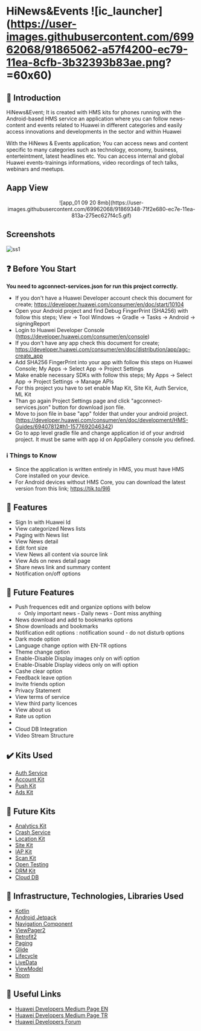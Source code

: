 

# HiNews&Events ![ic_launcher](https://user-images.githubusercontent.com/69962068/91865062-a57f4200-ec79-11ea-8cfb-3b32393b83ae.png? =60x60)

## :notebook_with_decorative_cover: Introduction 
HiNews&Event; It is created with HMS kits for phones running with the Android-based HMS service an application where you can follow news-content and events related to Huawei in different categories and easily access innovations and developments in the sector and within Huawei 

With the HiNews & Events application;
You can access news and content specific to many categories such as technology, economy, business, enterteintment, latest headlines etc.
You can access internal and global Huawei events-trainings informations, video recordings of tech talks, webinars and meetups.

## Aapp View
<center>
![app_01 09 20 8mb](https://user-images.githubusercontent.com/69962068/91869348-71f2e680-ec7e-11ea-813a-275ec627f4c5.gif)
</center>

## Screenshots
![ss1](https://user-images.githubusercontent.com/69962068/91864791-5507e480-ec79-11ea-910c-2601a8dc36c8.png)


 ## :question: Before You Start 
 **You need to agconnect-services.json for run this project correctly.**

- If you don't have a Huawei Developer account check this document for create; https://developer.huawei.com/consumer/en/doc/start/10104
- Open your Android project and find Debug FingerPrint (SHA256) with follow this steps; View -> Tool Windows -> Gradle -> Tasks -> Android -> signingReport
- Login to Huawei Developer Console (https://developer.huawei.com/consumer/en/console)
- If you don't have any app check this document for create; https://developer.huawei.com/consumer/en/doc/distribution/app/agc-create_app
- Add SHA256 FingerPrint into your app with follow this steps on Huawei Console; My Apps -> Select App -> Project Settings
- Make enable necessary SDKs with follow this steps; My Apps -> Select App -> Project Settings -> Manage APIs
- For this project you have to set enable Map Kit, Site Kit, Auth Service, ML Kit
- Than go again Project Settings page and click "agconnect-services.json" button for download json file.
- Move to json file in base "app" folder that under your android project. (https://developer.huawei.com/consumer/en/doc/development/HMS-Guides/69407812#h1-1577692046342)
- Go to app level gradle file and change application id of your android project. It must be same with app id on AppGallery console you defined.

### :information_source: Things to Know
- Since the application is written entirely in HMS, you must have HMS Core installed on your device.
- For Android devices without HMS Core, you can download the latest version from this link; https://tik.to/9l6


## :rocket: Features 
* Sign In with Huawei Id
* View categorized News lists
* Paging with News list 
* View News detail
* Edit font size
* View News all content via source link
* View Ads on news detail page
* Share news link and summary content
* Notification on/off options

## :milky_way: Future Features 
* Push frequences edit and organize options with below 
  - Only important news - Daily news - Dont miss anything
* News download and add to bookmarks options
* Show downloads and bookmarks
* Notification edit options : notification sound - do not disturb options
* Dark mode option
* Language change option with EN-TR options
* Theme change option
* Enable-Disable Display images only on wifi option
* Enable-Disable Display videos only on wifi option
* Cashe clear option
* Feedback leave option
* Invite friends option
* Privacy Statement
* View terms of service
* View third party licences
* View about us
* Rate us option
* 
* Cloud DB Integration
* Video Stream Structure



## :heavy_check_mark: Kits Used 
* [Auth Service](https://developer.huawei.com/consumer/en/doc/development/AppGallery-connect-Guides/agc-auth-service-introduction)
* [Account Kit](https://developer.huawei.com/consumer/en/doc/development/HMSCore-Guides/introduction-0000001050048870)
* [Push Kit](https://developer.huawei.com/consumer/en/doc/development/HMSCore-Guides/service-introduction-0000001050040060)
* [Ads Kit](https://developer.huawei.com/consumer/en/doc/development/HMSCore-Guides/publisher-service-introduction-0000001050064960)




## :wrench:  Future Kits

* [Analytics Kit](https://developer.huawei.com/consumer/en/doc/development/HMSCore-Guides/introduction-0000001050745149)
* [Crash Service](https://developer.huawei.com/consumer/en/doc/development/AppGallery-connect-Guides/agc-crash-introduction)
* [Location Kit](https://developer.huawei.com/consumer/en/doc/development/HMSCore-Guides/introduction-0000001050706106)
* [Site Kit](https://developer.huawei.com/consumer/en/doc/development/HMSCore-Guides/android-sdk-introduction-0000001050158571)
* [IAP Kit](https://developer.huawei.com/consumer/en/doc/development/HMS-Guides/iap-service-introduction-v4)
* [Scan Kit](https://developer.huawei.com/consumer/en/doc/development/HMSCore-Guides-V5/service-introduction-0000001050041994-V5)
* [Open Testing ](https://developer.huawei.com/consumer/en/doc/development/AppGallery-connect-Guides/agc-betatest-introduction)
* [DRM Kit ](https://developer.huawei.com/consumer/en/doc/development/HMSCore-Guides-V5/introduction-0000001050041933-V5)
* [Cloud DB ](https://developer.huawei.com/consumer/en/doc/development/AppGallery-connect-Guides/clouddb-quick_start_overview)


## :star2: Infrastructure, Technologies, Libraries Used 
* [Kotlin ](https://kotlinlang.org/)
* [Android Jetpack ](https://developer.android.com/jetpack)
* [Navigation Component ](https://developer.android.com/guide/navigation/navigation-getting-started)
* [ViewPager2 ](https://developer.android.com/jetpack/androidx/releases/viewpager2)
* [Retrofit2 ](https://square.github.io/retrofit/)
* [Paging ](https://developer.android.com/topic/libraries/architecture/paging)
* [Glide ](https://bumptech.github.io/glide/doc/getting-started.html)
* [Lifecycle ](https://developer.android.com/jetpack/androidx/releases/lifecycle)
* [LiveData ](https://developer.android.com/reference/androidx/lifecycle/LiveData)
* [ViewModel ](https://developer.android.com/topic/libraries/architecture/viewmodel)
* [Room ](https://developer.android.com/topic/libraries/architecture/room)


## :link: Useful Links 
* [Huawei Developers Medium Page EN](https://medium.com/huawei-developers)
* [Huawei Developers Medium Page TR](https://medium.com/huawei-developers-tr) 
* [Huawei Developers Forum](https://forums.developer.huawei.com/forumPortal/en/home)
